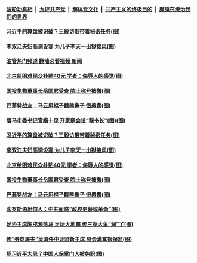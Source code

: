 ####  [法轮功真相](../../../../basic/blob/master/README.md?t=02240412) &nbsp;|&nbsp; [九评共产党](../../../../9ping.md/blob/master/README.md?t=02240412) &nbsp;|&nbsp; [解体党文化](../../../../jtdwh.md/blob/master/README.md?t=02240412)  &nbsp;|&nbsp; [共产主义的终极目的](../../../../gczydzjmd.md/blob/master/README.md?t=02240412) &nbsp;|&nbsp; [魔鬼在统治我们的世界](../../../../mgztzwmdsj.md/blob/master/README.md?t=02240412) 

#### [习近平的算盘被识破？王毅访俄带着秘密任务(图)](../pages/p2/1029528.md?t=02240412) 

#### [李双江夫妇高调设宴 为儿子李天一出狱接风(图)](../pages/p2/1029512.md?t=02240412) 

#### [油管热门频道 翻墙必看视频 新闻](http://129.146.143.75:81/youtube.html?02240412)

#### [北京给困难民众补贴40元 学者：侮辱人的感觉(图)](../pages/p2/1029425.md?t=02240412) 


#### [国投生物董事长岳国君受查 院士称号被撤(图)](../pages/p2/1029330.md?t=02240412) 

#### [巴菲特战友：马云用棍子戳熊鼻子 很愚蠢(图)](../pages/p2/1029326.md?t=02240412) 




#### [落马市委书记官瘾十足 开家庭会设“秘书长”(图)(图)](../pages/p2/1029554.md?t=02240412) 

#### [习近平的算盘被识破？王毅访俄带着秘密任务(图)](../pages/p2/1029528.md?t=02240412) 

#### [李双江夫妇高调设宴 为儿子李天一出狱接风(图)](../pages/p2/1029512.md?t=02240412) 


#### [北京给困难民众补贴40元 学者：侮辱人的感觉(图)](../pages/p2/1029425.md?t=02240412) 





#### [国投生物董事长岳国君受查 院士称号被撤(图)](../pages/p2/1029330.md?t=02240412) 

#### [巴菲特战友：马云用棍子戳熊鼻子 很愚蠢(图)](../pages/p2/1029326.md?t=02240412) 

#### [索罗斯语出惊人：中共面临“政权更替或革命”(图)](../pages/p2/1029261.md?t=02240412) 

#### [足协主席陈戌源落马 足坛大地震 传三条大鱼“润”了(图)](../pages/p2/1029311.md?t=02240412) 

#### [传“券商屠夫”吴清任中证监新主席 易会满掌银保监(图)](../pages/p2/1029260.md?t=02240412) 

#### [犯习近平大忌？中国人保掌门人被免职(图)](../pages/p2/1029254.md?t=02240412) 



<img src='http://gfw-breaker.win/goodnews/indexes/p2.md' width='0px' height='0px'/>
